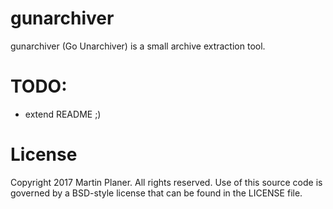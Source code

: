 # gunarchiver

gunarchiver (Go Unarchiver) is a small archive extraction tool.

# TODO:

- extend README ;)

# License

Copyright 2017 Martin Planer. All rights reserved.
Use of this source code is governed by a BSD-style
license that can be found in the LICENSE file.
